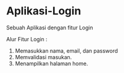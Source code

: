 # Aplikasi-Login
Sebuah Aplikasi dengan fitur Login

Alur Fitur Login :
1. Memasukkan nama, email, dan password
2. Memvalidasi masukan.
3. Menampilkan halaman home.
